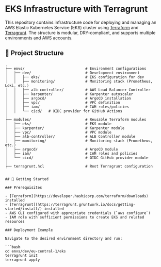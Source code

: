 # EKS Infrastructure with Terragrunt

This repository contains infrastructure code for deploying and managing an AWS Elastic Kubernetes Service (EKS) cluster using [Terraform](https://www.terraform.io/) and [Terragrunt](https://terragrunt.gruntwork.io/). The structure is modular, DRY-compliant, and supports multiple environments and AWS accounts.

## 📁 Project Structure


```text
.
├── envs/                            # Environment configurations
│   ├── dev/                         # Development environment
│   │   ├── eks/                     # EKS configuration for dev
│   │   ├── monitoring/              # Monitoring stack (Prometheus, Loki, etc.)
│   │   ├── alb-controller/          # AWS Load Balancer Controller
│   │   ├── karpenter/               # Karpenter autoscaler
│   │   ├── argocd/                  # ArgoCD installation
│   │   ├── vpc/                     # VPC definition
│   │   ├── iam/                     # IAM roles/policies
│   │   └── cicd/   # OIDC provider for GitHub Actions
│
├── modules/                         # Reusable Terraform modules
│   ├── eks/                         # EKS module
│   ├── karpenter/                   # Karpenter module
│   ├── vpc/                         # VPC module
│   ├── alb-controller/              # ALB Controller module
│   ├── monitoring/                  # Monitoring stack (Prometheus, etc.)
│   ├── argocd/                      # ArgoCD module
│   ├── iam/                         # IAM roles and policies
│   └── cicd/                        # OIDC GitHub provider module
│
├── terragrunt.hcl                   # Root Terragrunt configuration


## 🚀 Getting Started

### Prerequisites

- [Terraform](https://developer.hashicorp.com/terraform/downloads) installed
- [Terragrunt](https://terragrunt.gruntwork.io/docs/getting-started/install/) installed
- AWS CLI configured with appropriate credentials (`aws configure`)
- IAM role with sufficient permissions to create EKS and related resources

### Deployment Example

Navigate to the desired environment directory and run:

```bash
cd envs/dev/eu-central-1/eks
terragrunt init
terragrunt apply